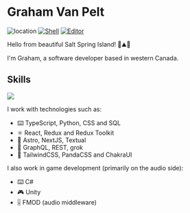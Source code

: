 # Graham Van Pelt
 
![location](https://img.shields.io/badge/location-🇨🇦%20Salt%20Spring%20Island-darkseagreen) [![Shell](https://img.shields.io/badge/shell-fish-midnightblue)](https://github.com/fish-shell/fish-shell) 
 [![Editor](https://img.shields.io/badge/editor-lazyvim-lightseagreen)](https://github.com/LazyVim/LazyVim) 
 
Hello from beautiful Salt Spring Island! 🌲⛰️🌊

I'm Graham, a software developer based in western Canada.  



## Skills

<img
  align="center"
  src="https://github-readme-stats.vercel.app/api/top-langs/?username=GVPproj&count_private=true&langs_count=7&hide=html,postscript&layout=compact&theme=solarized-dark"
/>

I work with technologies such as:

* ⌨️ TypeScript, Python, CSS and SQL
* ⚛ React, Redux and Redux Toolkit
* 🧮 Astro, NextJS, Textual
* 📡 GraphQL, REST, grok
* 🎨 TailwindCSS, PandaCSS and ChakraUI

I also work in game development (primarily on the audio side):

* ⌨️ C#
* 🎮 Unity
* 🎚️ FMOD (audio middleware)



<!--
**GVPproj/GVPproj** is a ✨ _special_ ✨ repository because its `README.md` (this file) appears on your GitHub profile.

Here are some ideas to get you started:

- 🔭 I’m currently working on ...
- 🌱 I’m currently learning ...
- 👯 I’m looking to collaborate on ...
- 🤔 I’m looking for help with ...
- 💬 Ask me about ...
- 📫 How to reach me: ...
- 😄 Pronouns: ...
- ⚡ Fun fact: ...
-->
